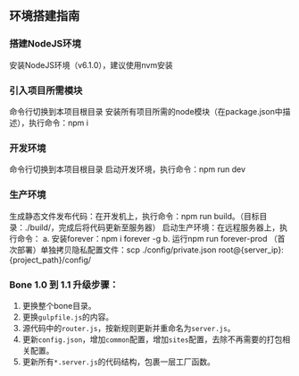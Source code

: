 ## 环境搭建指南

### 搭建NodeJS环境
安装NodeJS环境（v6.1.0），建议使用nvm安装

### 引入项目所需模块
命令行切换到本项目根目录
安装所有项目所需的node模块（在package.json中描述），执行命令：npm i

### 开发环境
命令行切换到本项目根目录
启动开发环境，执行命令：npm run dev

### 生产环境
生成静态文件发布代码：在开发机上，执行命令：npm run build。（目标目录：./build/，完成后将代码更新至服务器）
启动生产环境：在远程服务器上，执行命令： a. 安装forever：npm i forever -g b. 运行npm run forever-prod
（首次部署）单独拷贝隐私配置文件：scp ./config/private.json root@{server_ip}:{project_path}/config/


### Bone 1.0 到 1.1 升级步骤：
1. 更换整个bone目录。
2. 更换`gulpfile.js`的内容。
3. 源代码中的`router.js`，按新规则更新并重命名为`server.js`。
4. 更新`config.json`，增加`common`配置，增加`sites`配置，去除不再需要的打包相关配置。
5. 更新所有`*.server.js`的代码结构，包裹一层工厂函数。
